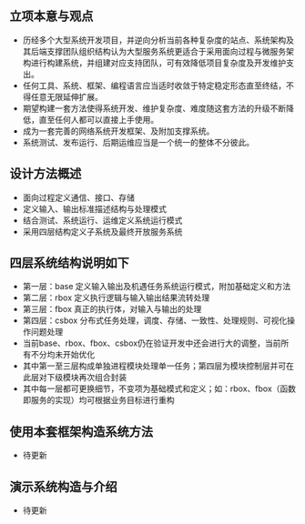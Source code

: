 ## 立项本意与观点
* 历经多个大型系统开发项目，并逆向分析当前各种复杂度的站点、系统架构及其后端支撑团队组织结构认为大型服务系统更适合于采用面向过程与微服务架构进行构建系统，并组建对应支持团队，可有效降低项目复杂度及开发维护支出。
* 任何工具、系统、框架、编程语言应当适时收敛于特定稳定形态直至终结，不得任意无限延伸扩展。
* 期望构建一套方法使得系统开发、维护复杂度、难度随这套方法的升级不断降低，直至任何人都可以直接上手使用。
* 成为一套完善的网络系统开发框架、及附加支撑系统。
* 系统测试、发布运行、后期运维应当是一个统一的整体不分彼此。

## 设计方法概述
* 面向过程定义通信、接口、存储
* 定义输入、输出标准描述结构与处理模式
* 结合测试、系统运行、运维定义系统运行模式
* 采用四层结构定义子系统及最终开放服务系统

## 四层系统结构说明如下
* 第一层：base 定义输入输出及机遇任务系统运行模式，附加基础定义和方法
* 第二层：rbox 定义执行逻辑与输入输出结果流转处理
* 第三层：fbox 真正的执行体，对输入与输出的处理
* 第四层：csbox 分布式任务处理，调度、存储、一致性、处理规则、可视化操作问题处理
* 当前base、rbox、fbox、csbox仍在验证开发中还会进行大的调整，当前所有不分均未开始优化
* 其中第一至三层构成单独进程模块处理单一任务；第四层为模块控制层并可在此层对下级模块再次组合封装
* 其中每一层都可更换细节，不变项为基础模式和定义；如：rbox、fbox（函数即服务的实现）均可根据业务目标进行重构

## 使用本套框架构造系统方法
* 待更新

## 演示系统构造与介绍
* 待更新
